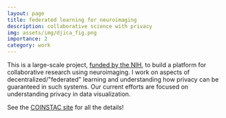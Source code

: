 ```yaml
---
layout: page
title: federated learning for neuroimaging
description: collaborative science with privacy
img: assets/img/djica_fig.png
importance: 2
category: work
---
```


This is a large-scale project, [funded by the NIH](https://projectreporter.nih.gov/project_info_description.cfm?aid=10058463&icde=52973632), to  build a platform for collaborative research using neuroimaging. I work on aspects of decentralized/"federated" learning and understanding how privacy can be guaranteed in such systems. Our current efforts are focused on understanding privacy in data visualization.

See the [COINSTAC site](https://coinstac.org/) for all the details!
